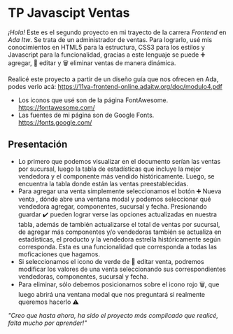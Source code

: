 # TP Javascipt Ventas
 _¡Hola!_ Este es el segundo proyecto en mi trayecto de la carrera _Frontend_ en _Ada Itw_. Se trata de un administrador de ventas. Para lograrlo, usé mis conocimientos en HTML5 para la estructura, CSS3 para los estilos y Javascript para la funcionalidad, gracias a este lenguaje se puede ➕ agregar, 🔄 editar y 🗑️ eliminar ventas de manera dinámica.
 
Realicé este proyecto a partir de un diseño guía que nos ofrecen en Ada, podes verlo acá: https://11va-frontend-online.adaitw.org/doc/modulo4.pdf

* Los iconos que usé son de la página FontAwesome. https://fontawesome.com/
* Las fuentes de mi página son de Google Fonts. https://fonts.google.com/

## Presentación
 * Lo primero que podemos visualizar en el documento serían las ventas por sucursal, luego la tabla de estadísticas que incluye la mejor vendedora y el componente más vendido históricamente. Luego, se encuentra la tabla donde están las ventas preestablecidas.
 * Para agregar una venta simplemente seleccionamos el botón ➕ Nueva venta , dónde abre una ventana modal y podemos seleccionar qué vendedora agregar, componentes, sucursal y fecha. Presionando guardar ✔️ pueden lograr verse las opciones actualizadas en nuestra tabla, además de también actualizarse el total de ventas por sucursal, de agregar más componentes y/o vendedoras también se actualiza en estadísticas, el producto y la vendedora estrella históricamente según corresponda. Esta es una funcionalidad que corresponda a todas las moficaciones que hagamos.
 * Si seleccionamos el icono de verde de 🔄 editar venta, podremos modificar los valores de una venta seleccionando sus correspondientes vendedoras, componentes, sucursal y fecha.
 * Para eliminar, sólo debemos posicionarnos sobre el icono rojo 🗑️, que luego abrirá una ventana modal que nos preguntará si realmente queremos hacerlo ⚠️ 

_"Creo que hasta ahora, ha sido el proyecto más complicado que realicé, falta mucho por aprender!"_
